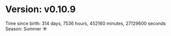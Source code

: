 # Version: v0.10.9
Time since birth: 314 days, 7536 hours, 452160 minutes, 27129600 seconds
Season: Summer ☀️

